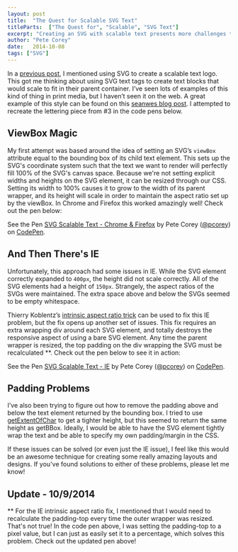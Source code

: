 ```yaml
---
layout: post
title:  "The Quest for Scalable SVG Text"
titleParts:  ["The Quest for", "Scalable", "SVG Text"]
excerpt: "Creating an SVG with scalable text presents more challenges than you would expect. Especially when you're trying to shoot for full browser compatibility."
author: "Pete Corey"
date:   2014-10-08
tags: ["SVG"]
---
```


In a [previous post](/blog/2014/09/09/responsive-svg-height-issue/), I mentioned using SVG to create a scalable text logo. This got me thinking about using SVG text tags to create text blocks that would scale to fit in their parent container. I’ve seen lots of examples of this kind of thing in print media, but I haven’t seen it on the web. A great example of this style can be found on this [seanwes blog post](http://seanwes.com/2013/on-saying-no/). I attempted to recreate the lettering piece from #3 in the code pens below.

## ViewBox Magic

My first attempt was based around the idea of setting an SVG’s <code class="language-*">viewBox</code> attribute equal to the bounding box of its child text element. This sets up the SVG's coordinate system such that the text we want to render will perfectly fill 100% of the SVG's canvas space. Because we're not setting explicit widths and heights on the SVG element, it can be resized through our CSS. Setting its width to 100% causes it to grow to the width of its parent wrapper, and its height will scale in order to maintain the aspect ratio set up by the viewBox. In Chrome and Firefox this worked amazingly well! Check out the pen below:

<p data-height="480" data-theme-id="0" data-slug-hash="ijvAq" data-default-tab="result" data-user="pcorey" class='codepen'>See the Pen <a href='http://codepen.io/pcorey/pen/ijvAq/'>SVG Scalable Text - Chrome & Firefox</a> by Pete Corey (<a href='http://codepen.io/pcorey'>@pcorey</a>) on <a href='http://codepen.io'>CodePen</a>.</p>
<script async src="//codepen.io/assets/embed/ei.js"></script>

## And Then There's IE

Unfortunately, this approach had some issues in IE. While the SVG element correctly expanded to <code class="language-*">400px</code>, the height did not scale correctly. All of the SVG elements had a height of <code class="language-*">150px</code>. Strangely, the aspect ratios of the SVGs were maintained. The extra space above and below the SVGs seemed to be empty whitespace.

Thierry Koblentz’s [intrinsic aspect ratio trick](http://alistapart.com/article/creating-intrinsic-ratios-for-video/) can be used to fix this IE problem, but the fix opens up another set of issues. This fix requires an extra wrapping div around each SVG element, and totally destroys the responsive aspect of using a bare SVG element. Any time the parent wrapper is resized, the top padding on the div wrapping the SVG must be recalculated **. Check out the pen below to see it in action:

<p data-height="482" data-theme-id="0" data-slug-hash="wdGcq" data-default-tab="result" data-user="pcorey" class='codepen'>See the Pen <a href='http://codepen.io/pcorey/pen/wdGcq/'>SVG Scalable Text - IE</a> by Pete Corey (<a href='http://codepen.io/pcorey'>@pcorey</a>) on <a href='http://codepen.io'>CodePen</a>.</p>
<script async src="//codepen.io/assets/embed/ei.js"></script>

## Padding Problems

I’ve also been trying to figure out how to remove the padding above and below the text element returned by the bounding box. I tried to use [getExtentOfChar](http://www.w3.org/TR/SVG/text.html#__svg__SVGTextContentElement__getExtentOfChar) to get a tighter height, but this seemed to return the same height as getBBox. Ideally, I would be able to have the SVG element tightly wrap the text and be able to specify my own padding/margin in the CSS.

If these issues can be solved (or even just the IE issue), I feel like this would be an awesome technique for creating some really amazing layouts and designs. If you've found solutions to either of these problems, please let me know!

## Update - 10/9/2014

** For the IE intrinsic aspect ratio fix, I mentioned that I would need to recalculate the padding-top every time the outer wrapper was resized. That's not true! In the code pen above, I was setting the padding-top to a pixel value, but I can just as easily set it to a percentage, which solves this problem. Check out the updated pen above!
